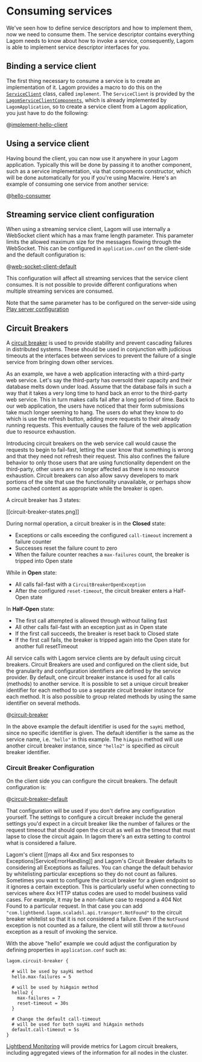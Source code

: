 # Consuming services

We've seen how to define service descriptors and how to implement them, now we need to consume them.  The service descriptor contains everything Lagom needs to know about how to invoke a service, consequently, Lagom is able to implement service descriptor interfaces for you.

## Binding a service client

The first thing necessary to consume a service is to create an implementation of it. Lagom provides a macro to do this on the [`ServiceClient`](api/com/lightbend/lagom/scaladsl/client/ServiceClient.html) class, called `implement`. The `ServiceClient` is provided by the [`LagomServiceClientComponents`](api/com/lightbend/lagom/scaladsl/client/LagomServiceClientComponents.html), which is already implemented by `LagomApplication`, so to create a service client from a Lagom application, you just have to do the following:

@[implement-hello-client](code/ServiceClients.scala)

## Using a service client

Having bound the client, you can now use it anywhere in your Lagom application. Typically this will be done by passing it to another component, such as a service implementation, via that components constructor, which will be done automatically for you if you're using Macwire.  Here's an example of consuming one service from another service:

@[hello-consumer](code/ServiceClients.scala)

## Streaming service client configuration

When using a streaming service client, Lagom will use internally a WebSocket client which has a max frame length parameter. This parameter limits the allowed maximum size for the messages flowing through the WebSocket. This can be configured in `application.conf` on the client-side and the default configuration is:

@[web-socket-client-default](../../../../../service/core/client/src/main/resources/reference.conf)

This configuration will affect all streaming services that the service client consumes. It is not possible to provide different configurations when multiple streaming services are consumed.

Note that the same parameter has to be configured on the server-side using [Play server configuration](https://www.playframework.com/documentation/2.6.x/ScalaWebSockets#Configuring-WebSocket-Frame-Length)

## Circuit Breakers

A [circuit breaker](https://martinfowler.com/bliki/CircuitBreaker.html) is used to provide stability and prevent cascading failures in distributed systems. These should be used in conjunction with judicious timeouts at the interfaces between services to prevent the failure of a single service from bringing down other services.

As an example, we have a web application interacting with a third-party web service. Let's say the third-party has oversold their capacity and their database melts down under load. Assume that the database fails in such a way that it takes a very long time to hand back an error to the third-party web service. This in turn makes calls fail after a long period of time. Back to our web application, the users have noticed that their form submissions take much longer seeming to hang. The users do what they know to do which is use the refresh button, adding more requests to their already running requests. This eventually causes the failure of the web application due to resource exhaustion.

Introducing circuit breakers on the web service call would cause the requests to begin to fail-fast, letting the user know that something is wrong and that they need not refresh their request. This also confines the failure behavior to only those users that are using functionality dependent on the third-party, other users are no longer affected as there is no resource exhaustion. Circuit breakers can also allow savvy developers to mark portions of the site that use the functionality unavailable, or perhaps show some cached content as appropriate while the breaker is open.

A circuit breaker has 3 states:

[[circuit-breaker-states.png]]

During normal operation, a circuit breaker is in the **Closed** state:

* Exceptions or calls exceeding the configured `call-timeout` increment a failure counter
* Successes reset the failure count to zero
* When the failure counter reaches a `max-failures` count, the breaker is tripped into Open state

While in **Open** state:

* All calls fail-fast with a `CircuitBreakerOpenException`
* After the configured `reset-timeout`, the circuit breaker enters a Half-Open state

In **Half-Open** state:

* The first call attempted is allowed through without failing fast
* All other calls fail-fast with an exception just as in Open state
* If the first call succeeds, the breaker is reset back to Closed state
* If the first call fails, the breaker is tripped again into the Open state for another full resetTimeout

All service calls with Lagom service clients are by default using circuit breakers. Circuit Breakers are used and configured on the client side, but the granularity and configuration identifiers are defined by the service provider. By default, one circuit breaker instance is used for all calls (methods) to another service. It is possible to set a unique circuit breaker identifier for each method to use a separate circuit breaker instance for each method. It is also possible to group related methods by using the same identifier on several methods.

@[circuit-breaker](code/ServiceClients.scala)

In the above example the default identifier is used for the `sayHi` method, since no specific identifier is given. The default identifier is the same as the service name, i.e. `"hello"` in this example. The `hiAgain` method will use another circuit breaker instance, since `"hello2"` is specified as circuit breaker identifier.

### Circuit Breaker Configuration

On the client side you can configure the circuit breakers. The default configuration is:

@[circuit-breaker-default](../../../../../service/core/client/src/main/resources/reference.conf)

That configuration will be used if you don't define any configuration yourself. The settings to configure a circuit breaker include the general settings you'd expect in a circuit breaker like the number of failures or the request timeout that should open the circuit as well as the timeout that must lapse to close the circuit again. In lagom there's an extra setting to control what is considered a failure.

Lagom's client [[maps all 4xx and 5xx responses to Exceptions|ServiceErrorHandling]] and Lagom's Circuit Breaker defaults to considering all Exceptions as failures. You can change the default behavior by whitelisting particular exceptions so they do not count as failures. Sometimes you want to configure the circuit breaker for a given endpoint so it ignores a certain exception. This is particularly useful when connecting to services where 4xx HTTP status codes are used to model business valid cases. For example, it may be a non-failure case to respond a 404 Not Found to a particular request. In that case you can add `"com.lightbend.lagom.scaladsl.api.transport.NotFound"` to the circuit breaker whitelist so that it is not considered a failure. Even if the `NotFound` exception is not counted as a failure, the client will still throw a `NotFound` exception as a result of invoking the service.

With the above "hello" example we could adjust the configuration by defining properties in `application.conf` such as:

    lagom.circuit-breaker {

      # will be used by sayHi method
      hello.max-failures = 5

      # will be used by hiAgain method
      hello2 {
        max-failures = 7
        reset-timeout = 30s
      }

      # Change the default call-timeout
      # will be used for both sayHi and hiAgain methods
      default.call-timeout = 5s
    }

[Lightbend Monitoring](https://www.lightbend.com/products/monitoring) will provide metrics for Lagom circuit breakers, including aggregated views of the information for all nodes in the cluster.
